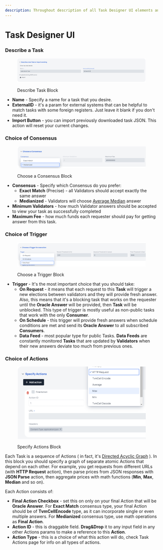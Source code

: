 ```yaml
---
description: Throughout description of all Task Designer UI elements and choices
---
```


# Task Designer UI

### Describe a Task

<figure><img src="../.gitbook/assets/image (4).png" alt=""><figcaption><p>Describe Task Block</p></figcaption></figure>

* **Name** - Specify a name for a task that you desire.&#x20;
* **ExternalID** -  it's a param for external systems that can be helpful to match tasks with some foreign registers. Just leave it blank if you don't need it.
* **Import Button** - you can import previously downloaded task JSON. This action will reset your current changes.

### Choice of Consensus

<figure><img src="../.gitbook/assets/image (5).png" alt=""><figcaption><p>Choose a Consensus Block</p></figcaption></figure>

* **Consensus** - Specify which Consensus do you prefer:
  * **Exact Match** (Precise) - all Validators should accept exactly the same answer
  * **Medianized** - Validators will choose [Average Median](https://en.wikipedia.org/wiki/Median) answer
* **Minimum Validators** - how much Validator answers should be accepted to view your task as successfully completed
* **Maximum Fee** - how much funds each requester should pay for getting answer from this task.

### Choice of Trigger

<figure><img src="../.gitbook/assets/image (1).png" alt=""><figcaption><p>Choose a Trigger Block</p></figcaption></figure>

* **Trigger** - It's the most important choice that you should take:
  * **On Request** - it means that each request to this **Task** will trigger a new elections between validators and they will provide fresh answer. Also, this means that it's a blocking task that works on the requester until the **Oracle Answer** will be provided, then **Task** will be unblocked. This type of trigger is mostly useful as non-public tasks that work with the only **Consumer**.
  * **On Schedule** - this trigger will provide fresh answers when schedule conditions are met and send its **Oracle Answer** to all subscribed **Consumers**.
  * **Data Feed** - most popular type for public Tasks. **Data Feeds** are constantly monitored **Tasks** that are updated by **Validators** when their new answers deviate too much from previous ones.

### Choice of Actions

<figure><img src="../.gitbook/assets/image.png" alt=""><figcaption><p>Specify Actions Block</p></figcaption></figure>

Each Task is a sequence of Actions ( in fact, it's [Directed Acyclic Graph](https://en.wikipedia.org/wiki/Directed\_acyclic\_graph) ). In this block you should specify a graph of separate atomic Actions that depend on each other. For example, you get requests from different URLs (with **HTTP Request** action), then parse prices from JSON responses with **JSON Parse** action, then aggregate prices with math functions (**Min**, **Max**, **Median** and so on).

Each Action consists of:

* **Final Action Checkbox** - set this on only on your final Action that will be **Oracle Answer**. For **Exact Match** consensus type, your final Action should be of **TvmCellEncode** type, as it can incorporate single or even multiple answers. For **Medianized** consensus type, use math operations as **Final Action**.
* **Action ID** - this is draggable field. **Drag\&Drop** it to any input field in any other Actions params to make a reference to this **Action**.
* **Action Type** - this is a choice of what this action will do, check Task Actions page for info on all types of actions.

